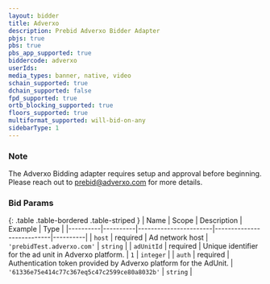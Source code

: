 ```yaml
---
layout: bidder
title: Adverxo
description: Prebid Adverxo Bidder Adapter
pbjs: true
pbs: true
pbs_app_supported: true
biddercode: adverxo
userIds: 
media_types: banner, native, video
schain_supported: true
dchain_supported: false
fpd_supported: true
ortb_blocking_supported: true
floors_supported: true
multiformat_supported: will-bid-on-any
sidebarType: 1
---
```


### Note

The Adverxo Bidding adapter requires setup and approval before beginning. Please reach out to <prebid@adverxo.com> for more details.

### Bid Params

{: .table .table-bordered .table-striped }
| Name     | Scope    | Description           | Example                   | Type     |
|----------|----------|-----------------------|---------------------------|----------|
| `host`   | required | Ad network host | `'prebidTest.adverxo.com'` | `string` |
| `adUnitId`   | required | Unique identifier for the ad unit in Adverxo platform. | `1` | `integer` |
| `auth`       | required | Authentication token provided by Adverxo platform for the AdUnit. | `'61336e75e414c77c367eq5c47c2599ce80a8032b'` | `string` |
